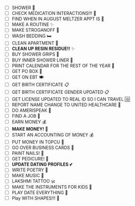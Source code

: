 - [ ] SHOWER 🚿
- [ ] CHECK MEDICATION INTERACTIONS!!! 💊
- [ ] FIND WHEN IN AUGUST MELTZER APPT IS 📅
- [ ] MAKE A ROUTINE ✨
- [ ] MAKE STROGANOFF 🍝
- [ ] WASH BEDDING 🛏️
- [ ] CLEAN APARTMENT 🧹
- [ ] **CLEAN UP RESIN RESIDUE!!** ✨
- [ ] BUY SHOWER GRIPS 🛁
- [ ] BUY INNER SHOWER LINER 🛁
- [ ] PRINT CALENDAR FOR THE REST OF THE YEAR 📅
- [ ] GET PO BOX 📮
- [ ] GET ON EBT 🍽️
- [ ] GET BIRTH CERTIFICATE 📋
- [ ] GET BIRTH CERTIFICATE GENDER UPDATED 📋
- [ ] GET LICENSE UPDATED TO REAL ID SO I CAN TRAVEL 🆔
- [ ] REPORT NAME CHANGE TO UNITED HEALTHCARE 🏥
- [ ] DO AMERISPEAK 🎯
- [ ] FIND A JOB 💼
- [ ] EARN MONEY 💰
- [ ] **MAKE MONEY!** 💸
- [ ] START AN ACCOUNTING OF MONEY 💰 
- [ ] PUT MONEY IN TOPCU 🏦 
- [ ] GO OVER BUSINESS CARDS 📇
- [ ] PAINT NAILS! 💅
- [ ] GET PEDICURE! 🦶
- [ ] **UPDATE DATING PROFILES** 💕
- [ ] WRITE POETRY 📝
- [ ] MAKE MUSIC 🎵
- [ ] LAKSHMI TATTOO 🕉️
- [ ] MAKE THE INSTRUMENTS FOR KIDS 🎼
- [ ] PLAY DATE EVERYTHING 📅
- [ ] Play WITH SHAPES!!! 🔺